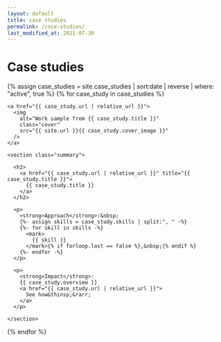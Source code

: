 ```yaml
---
layout: default
title: case studies
permalink: /case-studies/
last_modified_at: 2021-07-30
---
```


<h1>Case studies</h1>

{% assign case_studies = site.case_studies | sort:date | reverse | where:
"active", true %}
{% for case_study in case_studies %}

  <article class="case_study">

    <a href="{{ case_study.url | relative_url }}">
      <img
        alt="Work sample from {{ case_study.title }}"
        class="cover"
        src="{{ site.url }}{{ case_study.cover_image }}"
      />
    </a>

    <section class="summary">

      <h2>
        <a href="{{ case_study.url | relative_url }}" title="{{ case_study.title }}">
          {{ case_study.title }}
        </a>
      </h2>

      <p>
        <strong>Approach</strong>:&nbsp;
        {%- assign skills = case_study.skills | split:", " -%}
        {%- for skill in skills -%}
          <mark>
            {{ skill }}
          </mark>{% if forloop.last == false %},&nbsp;{% endif %}
        {%- endfor -%}
      </p>

      <p>
        <strong>Impact</strong>:
        {{ case_study.overview }}
        <a href="{{ case_study.url | relative_url }}">
          See how&thinsp;&rarr;
        </a>
      </p>

    </section>

  </article>

{% endfor %}
